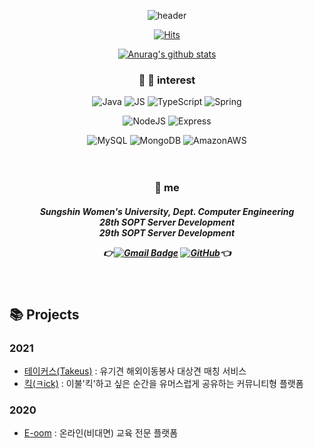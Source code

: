 <div align=center>
 
![header](https://capsule-render.vercel.app/api?type=waving&height=250&text=hi!%20I'm%20Hanhee!&color=gradient)

[![Hits](https://hits.seeyoufarm.com/api/count/incr/badge.svg?url=https%3A%2F%2Fgithub.com%2Fkanghanhee)](https://hits.seeyoufarm.com)
 
[![Anurag's github stats](https://github-readme-stats.vercel.app/api?username=kanghanhee&&count_private=true&show_icons=true)](https://github.com/kanghanhee) 
 
### :eyes: :seedling: interest
![Java](https://img.shields.io/badge/Java-007396?style=flat-square&logo=Java&logoColor=white)  ![JS](https://img.shields.io/badge/JavaScript-F7DF1E?style=flat-square&logo=JavaScript&logoColor=black)  ![TypeScript](https://img.shields.io/badge/TypeScript-3178C6?style=flat-square&logo=TypeScript&logoColor=white)  ![Spring](https://img.shields.io/badge/Spring-6DB33F?style=flat-square&logo=Spring&logoColor=white)
<br>
 
![NodeJS](https://img.shields.io/badge/Node.js-339933?style=flat-square&logo=Node.js&logoColor=white)  ![Express](https://img.shields.io/badge/Express-000000?style=flat-square&logo=Express&logoColor=white)
<br>

![MySQL](https://img.shields.io/badge/MySQL-4479A1?style=flat-square&logo=MySQL&logoColor=white)  ![MongoDB](https://img.shields.io/badge/MongoDB-47A248?style=flat-square&logo=MongoDB&logoColor=white)  ![AmazonAWS](https://img.shields.io/badge/AWS-232F3E?style=flat-square&logo=AmazonAWS&logoColor=white)
<br><br><br>
  
### :raised_hands: me
<h5 align="center">
 
 Sungshin Women's University, Dept. Computer Engineering </br>
 28th SOPT Server Development </br>
 29th SOPT Server Development </br>

👉[![Gmail Badge](https://img.shields.io/badge/Gmail-d14836?style=flat-square&logo=Gmail&logoColor=white&link=mailto:snugyun01@gmail.com)](mailto:snugyun01@gmail.com)
[![GitHub](http://img.shields.io/badge/GitHub-black?style=flat-square&logo=github&link=https://zzsza.github.io/)](https://github.com/kanghanhee)👈

</div>


<br>

## :books: Projects
### 2021
- [테이커스(Takeus)](https://github.com/TAKE-US/TAKEUS-BACK) : 유기견 해외이동봉사 대상견 매칭 서비스  
- [킥(ㅋick)](https://github.com/jokj624/sw-slackbot) : 이불'킥'하고 싶은 순간을 유머스럽게 공유하는 커뮤니티형 플랫폼

### 2020
- [E-oom](https://github.com/kanghanhee/E-oom) : 온라인(비대면) 교육 전문 플랫폼
<br> 

<!--
**kanghanhee/kanghanhee** is a ✨ _special_ ✨ repository because its `README.md` (this file) appears on your GitHub profile.

Here are some ideas to get you started:

- 🔭 I’m currently working on ...
- 🌱 I’m currently learning ...
- 👯 I’m looking to collaborate on ...
- 🤔 I’m looking for help with ...
- 💬 Ask me about ...
- 📫 How to reach me: ...
- 😄 Pronouns: ...
- ⚡ Fun fact: ...
-->
